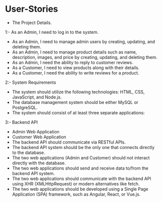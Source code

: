 # User-Stories

* The Project Details.
  
1:- As an Admin, I need to log in to the system.
* As an Admin, I need to manage admin users by creating, updating, and deleting them.
* As an Admin, I need to manage product details such as name, description, images, and price by creating, updating, and deleting them.
* As an Admin, I need the ability to reply to customer reviews.
* As a Customer, I need to view products along with their details.
* As a Customer, I need the ability to write reviews for a product.

2:- System Requirements

* The system should utilize the following technologies: HTML, CSS, JavaScript, and Node.js.
* The database management system should be either MySQL or PostgreSQL.
* The system should consist of at least three separate applications:
 
3:- Backend API

* Admin Web Application
* Customer Web Application
* The backend API should communicate via RESTful APIs.
* The backend API system should be the only one that connects directly to the database.
* The two web applications (Admin and Customer) should not interact directly with the database.
* The two web applications should send and receive data to/from the backend API system.
* The two web applications should communicate with the backend API using XHR (XMLHttpRequest) or modern alternatives like fetch.
* The two web applications should be developed using a Single Page Application (SPA) framework, such as Angular, React, or Vue.js.
